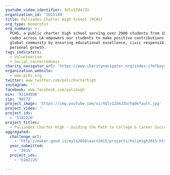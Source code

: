 ```yaml
---
youtube_video_identifier: XUlv1Zd4JZU
organization_id: '2015149'
title: Palisades Charter High School (PCHS)
org_type: Nonprofit
org_summary: >-
  PCHS, a public charter high school serving over 2900 students from 100+ zip
  codes across LA empowers our students to make positive contributions to the
  global community by ensuring educational excellence, civic responsibility and
  personal growth.
tags_indicators:
  - Volunteerism
  - Social connectedness
charity_navigator_url: 'https://www.charitynavigator.org/index.cfm?bay=search.profile&ein=92184898'
organization_website:
  - www.pchs.org
twitter: www.twitter.com/palicharterhigh
instagram: ''
facebook: www.facebook.com/palihigh
ein: '92184898'
zip: '90272'
project_image: 'https://img.youtube.com/vi/XUlv1Zd4JZU/hqdefault.jpg'
project_video: ''
project_ids:
  - '5102226'
project_titles:
  - Palisades Charter High - Guiding the Path to College & Career Success!
aggregated:
  challenge_url:
    - 'http://maker.good.is/myla2050learn2015/projects/PaliHigh2015.html'
  year_submitted:
    - '2015'
  project_ids:
    - '5102226'

---
```

